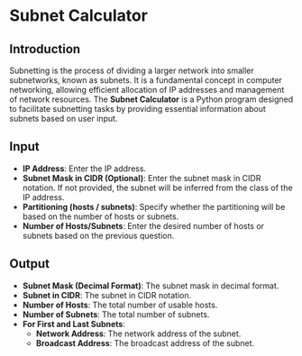 # Subnet Calculator

## Introduction

Subnetting is the process of dividing a larger network into smaller subnetworks, known as subnets. It is a fundamental concept in computer networking, allowing efficient allocation of IP addresses and management of network resources. 
The **Subnet Calculator** is a Python program designed to facilitate subnetting tasks by providing essential information about subnets based on user input.

## Input

* **IP Address**: Enter the IP address.
* **Subnet Mask in CIDR (Optional)**: Enter the subnet mask in CIDR notation. If not provided, the subnet will be inferred from the class of the IP address.
* **Partitioning (hosts / subnets)**: Specify whether the partitioning will be based on the number of hosts or subnets.
* **Number of Hosts/Subnets**: Enter the desired number of hosts or subnets based on the previous question.

## Output

* **Subnet Mask (Decimal Format)**: The subnet mask in decimal format.
* **Subnet in CIDR**: The subnet in CIDR notation.
* **Number of Hosts**: The total number of usable hosts.
* **Number of Subnets**: The total number of subnets.
* **For First and Last Subnets**:
    * **Network Address**: The network address of the subnet.
    * **Broadcast Address**: The broadcast address of the subnet.

